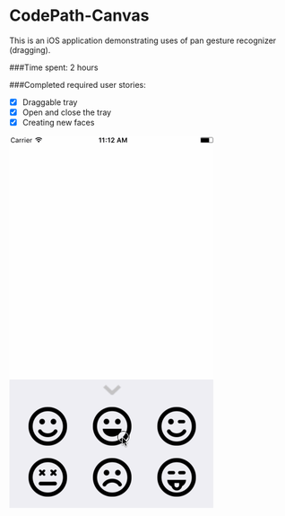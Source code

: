 # CodePath-Canvas
This is an iOS application demonstrating uses of pan gesture recognizer (dragging).

###Time spent: 2 hours

###Completed required user stories:

* [x] Draggable tray
* [x] Open and close the tray
* [x] Creating new faces

![Video Walkthrough](Canvas.gif)
